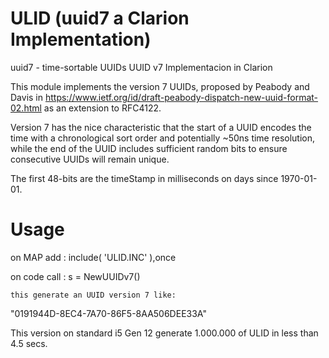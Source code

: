 # ULID (uuid7 a Clarion Implementation)
uuid7 - time-sortable UUIDs
UUID v7 Implementacion in Clarion


This module implements the version 7 UUIDs, proposed by Peabody and Davis in https://www.ietf.org/id/draft-peabody-dispatch-new-uuid-format-02.html as an extension to RFC4122.

Version 7 has the nice characteristic that the start of a UUID encodes the time with a chronological sort order and potentially ~50ns time resolution, while the end of the UUID includes sufficient random bits to ensure consecutive UUIDs will remain unique.

The first 48-bits are the timeStamp in milliseconds on days since 1970-01-01.

# Usage
on MAP add : include( 'ULID.INC' ),once

on code call :
    s = NewUUIDv7()

    this generate an UUID version 7 like: 
  "0191944D-8EC4-7A70-86F5-8AA506DEE33A"

This version on standard i5 Gen 12 generate 1.000.000 of ULID in less than 4.5 secs.
